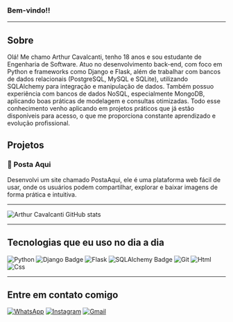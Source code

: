 
### Bem-vindo!!

---

## Sobre 

Olá! Me chamo Arthur Cavalcanti, tenho 18 anos e sou estudante de Engenharia de Software. Atuo no desenvolvimento back-end, com foco em Python e frameworks como Django e Flask, além de trabalhar com bancos de dados relacionais (PostgreSQL, MySQL e SQLite), utilizando SQLAlchemy para integração e manipulação de dados. Também possuo experiência com bancos de dados NoSQL, especialmente MongoDB, aplicando boas práticas de modelagem e consultas otimizadas. Todo esse conhecimento venho aplicando em projetos práticos que já estão disponíveis para acesso, o que me proporciona constante aprendizado e evolução profissional.

## Projetos

### 📌 Posta Aqui
Desenvolvi um site chamado PostaAqui, ele é uma plataforma web fácil de usar, onde os usuários podem compartilhar, explorar e baixar imagens de forma prática e intuitiva.

---

![Arthur Cavalcanti GitHub stats](https://github-readme-stats.vercel.app/api?username=Arthur-Cavalcanti-dev&show_icons=true&theme=radical)

---

## Tecnologias que eu uso no dia a dia

![Python](https://img.shields.io/badge/Python-3776AB?style=for-the-badge&logo=python&logoColor=white) ![Django Badge](https://img.shields.io/badge/Django-092E20?logo=django&logoColor=fff&style=for-the-badge) ![Flask](https://img.shields.io/badge/Flask-000000?style=for-the-badge&logo=flask&logoColor=white) ![SQLAlchemy Badge](https://img.shields.io/badge/SQLAlchemy-D71F00?logo=sqlalchemy&logoColor=fff&style=for-the-badge) ![Git](https://img.shields.io/badge/GIT-E44C30?style=for-the-badge&logo=git&logoColor=white) ![Html](https://img.shields.io/badge/HTML-239120?style=for-the-badge&logo=html5&logoColor=white) ![Css](https://img.shields.io/badge/CSS-639?logo=css&logoColor=fff&style=for-the-badge)

---

## Entre em contato comigo

[![WhatsApp](https://img.shields.io/badge/WhatsApp-25D366?style=for-the-badge&logo=whatsapp&logoColor=white)](https://wa.me/5581987229685)  [![Instagram](https://img.shields.io/badge/Instagram-E4405F?style=for-the-badge&logo=instagram&logoColor=white)](https://instagram.com/arthur_felipe_a.c/) [![Gmail](https://img.shields.io/badge/Gmail-D14836?style=for-the-badge&logo=gmail&logoColor=white)](mailto:antunescavalcantiarthurfelipe@gmail.com)



